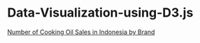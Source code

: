 # Data-Visualization-using-D3.js

[Number of Cooking Oil Sales in Indonesia by Brand](https://rawcdn.githack.com/nyomangedetrisnasanjaya/Data-Visualization-using-D3.js/105fde9999918185859745370a370c298cf279fa/Number%20of%20Cooking%20Oil%20Sales%20in%20Indonesia%20by%20Brand.html)
